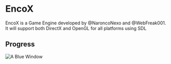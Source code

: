 EncoX
=====

EncoX is a Game Engine developed by @NaroncoNexo and @WebFreak001. It will support both DirectX and OpenGL for all platforms using SDL


## Progress

![A Blue Window](http://i.imgur.com/XlKYHq8.png "A Blue Window")